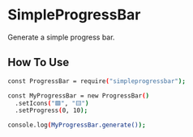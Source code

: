 # SimpleProgressBar
Generate a simple progress bar.

## How To Use

```sh
const ProgressBar = require("simpleprogressbar");

const MyProgressBar = new ProgressBar()
  .setIcons("🟩", "🟨")
  .setProgress(0, 10);

console.log(MyProgressBar.generate());

```
